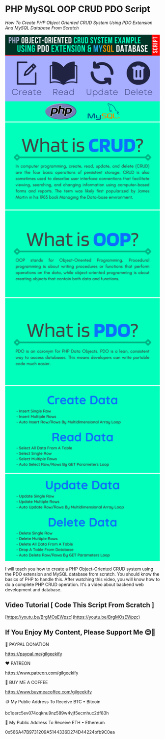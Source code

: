 # PHP MySQL OOP CRUD PDO Script

_How To Create PHP Object Oriented CRUD System Using PDO Extension And MySQL Database From Scratch_

![Thumbnail](https://raw.githubusercontent.com/saeedkohansal/PHP-OOP-CRUD-PDO-MySQL-Script/main/PHP-OOP-CRUD-PDO-MySQL-Script.png "Thumbnail")
![What is CRUD? Create, Read, Update, Delete](https://raw.githubusercontent.com/saeedkohansal/PHP-OOP-CRUD-PDO-MySQL-Script/main/What-is-CRUD.png "What is CRUD?")
![What is OOP? Object-Oriented Programming](https://raw.githubusercontent.com/saeedkohansal/PHP-OOP-CRUD-PDO-MySQL-Script/main/What-is-OOP.png "What is OOP?")
![What is PDO? PHP Data Objects](https://raw.githubusercontent.com/saeedkohansal/PHP-OOP-CRUD-PDO-MySQL-Script/main/What-is-PDO.png "What is PDO?")
![Create And Read Data](https://raw.githubusercontent.com/saeedkohansal/PHP-OOP-CRUD-PDO-MySQL-Script/main/Create-and-Read.png "Create And Read Data")
![Update And Delete Data](https://raw.githubusercontent.com/saeedkohansal/PHP-OOP-CRUD-PDO-MySQL-Script/main/Update-and-Delete.png "Update And Delete Data")

I will teach you how to create a PHP Object-Oriented CRUD system using the PDO extension and MySQL database from scratch. You should know the basics of PHP to handle this. After watching this video, you will know how to do a complete PHP CRUD operation. It's a video about backend web development and database.

## Video Tutorial [ Code This Script From Scratch ]
[https://youtu.be/BrgMOsEWpzc](https://youtu.be/BrgMOsEWpzc)

 

## If You Enjoy My Content, Please Support Me 😍🙏

💙 PAYPAL DONATION

https://paypal.me/gilgeekify

❤️ PATREON

https://www.patreon.com/gilgeekify

💛 BUY ME A COFFEE

https://www.buymeacoffee.com/gilgeekify

🪙 My Public Address To Receive BTC • Bitcoin

bc1qerc5ev074cqknu9nz589w4vjf5ecmhuc2df83h

🥈 My Public Address To Receive ETH • Ethereum

0x566A47B9731209A5144336D274D44224bfb9C0ea
